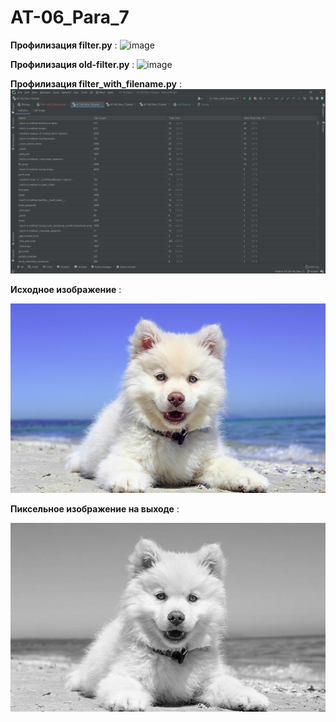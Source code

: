 # AT-06_Para_7

**Профилизация filter.py** :
![image](https://user-images.githubusercontent.com/71844390/142714341-f0d10a4b-d312-4fd1-8750-857a781007e0.png)


**Профилизация old-filter.py** :
![image](https://user-images.githubusercontent.com/71844390/142714382-5d67528c-a498-4393-b351-28d288df934e.png)

**Профилизация filter_with_filename.py** :
![img_1.png](filter_with_filename.jpg)

**Исходное изображение** :

![](dog.jpg)

**Пиксельное изображение на выходе** :

![](res.jpg)